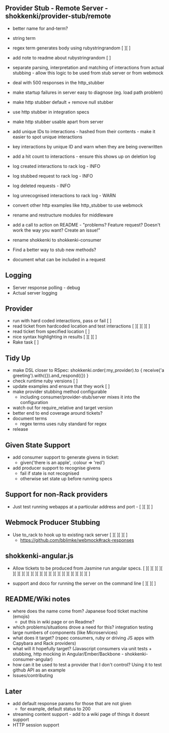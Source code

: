 ## Provider Stub - Remote Server - shokkenki/provider-stub/remote

- better name for and-term?
- string term
- regex term generates body using rubystringrandom [ ][ ]
- add note to readme about rubystringrandom [ ]
- separate parsing, interpretation and matching of interactions from actual stubbing - allow this logic to be used from stub server or from webmock

- deal with 500 responses in the http_stubber
- make startup failures in server easy to diagnose (eg. load path problem)
- make http stubber default + remove null stubber
- use http stubber in integration specs
- make http stubber usable apart from server
- add unique IDs to interactions - hashed from their contents - make it easier to spot unique interactions
- key interactions by unique ID and warn when they are being overwritten
- add a hit count to interactions - ensure this shows up on deletion log
- log created interactions to rack log - INFO
- log stubbed request to rack log - INFO
- log deleted requests - INFO
- log unrecognised interactions to rack log - WARN
- convert other http examples like http_stubber to use webmock
- rename and restructure modules for middleware
- add a call to action on README - "problems? Feature request? Doesn't work the way you want? Create an issue!"
- rename shokkenki to shokkenki-consumer
- Find a better way to stub new methods?
- document what can be included in a request

## Logging
  - Server response polling - debug
  - Actual server logging

## Provider

- run with hard coded interactions, pass or fail [ ]
- read ticket from hardcoded location and test interactions [ ][ ][ ][ ]
- read ticket from specified location [ ]
- nice syntax highlighting in results [ ][ ][ ]
- Rake task [ ]

## Tidy Up

- make DSL closer to RSpec: shokkenki.order(:my_provider).to { receive('a greeting').with({}).and_respond({}) }
- check runtime ruby versions [ ]
- update examples and ensure that they work [ ]
- make provider stubbing method configurable
  - including consumer/provider-stub/server mixes it into the configuration
- watch out for require_relative and target version
- better end to end coverage around tickets?
- document terms
  - regex terms uses ruby standard for regex
- release

## Given State Support

- add consumer support to generate givens in ticket:
  - given('there is an apple', :colour => 'red')
- add producer support to recognise givens
  - fail if state is not recognised
  - otherwise set state up before running specs

## Support for non-Rack providers

- Just test running webapps at a particular address and port - [ ][ ][ ]

## Webmock Producer Stubbing

- Use to_rack to hook up to existing rack server [ ][ ][ ][ ]
  - https://github.com/bblimke/webmock#rack-responses

## shokkenki-angular.js

- Allow tickets to be produced from Jasmine run angular specs. [ ][ ][ ][ ][ ][ ][ ][ ][ ][ ][ ][ ][ ][ ][ ][ ][ ][ ][ ][ ][ ][ ]

- support and doco for running the server on the command line [ ][ ][ ]

## README/Wiki notes

- where does the name come from? Japanese food ticket machine (emojis)
  - put this in wiki page or on Readme?
- which problems/situations drove a need for this? integration testing large numbers of components (like Microservices)
- what does it target? (rspec consumers, ruby or driving JS apps with Capybara and Rack providers)
- what will it hopefully target? (Javascript consumers via unit tests + stubbing, http mocking in Angular/Ember/Backbone - shokkenki-consumer-angular)
- how can it be used to test a provider that I don't control? Using it to test github API as an example
- Issues/contributing

## Later


- add default response params for those that are not given
  - for example, default status to 200
- streaming content support - add to a wiki page of things it doesnt support
- HTTP session support